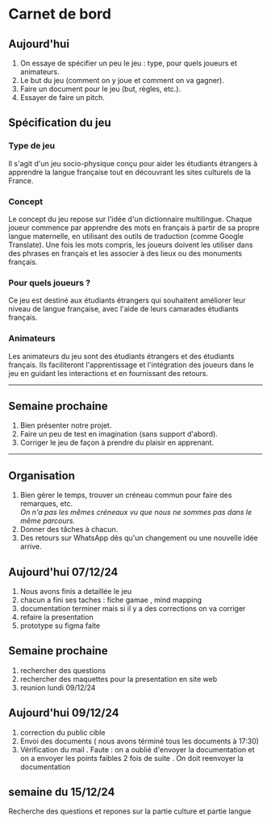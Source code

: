  # Carnet de bord

## Aujourd'hui

1. On essaye de spécifier un peu le jeu : type, pour quels joueurs et animateurs.
2. Le but du jeu (comment on y joue et comment on va gagner).
3. Faire un document pour le jeu (but, règles, etc.).
4. Essayer de faire un pitch.



## Spécification du jeu

### Type de jeu
Il s'agit d'un jeu socio-physique conçu pour aider les étudiants étrangers à apprendre la langue française tout en découvrant les sites culturels de la France.

### Concept
Le concept du jeu repose sur l'idée d'un dictionnaire multilingue. Chaque joueur commence par apprendre des mots en français à partir de sa propre langue maternelle, en utilisant des outils de traduction (comme Google Translate). Une fois les mots compris, les joueurs doivent les utiliser dans des phrases en français et les associer à des lieux ou des monuments français.

### Pour quels joueurs ?
Ce jeu est destiné aux étudiants étrangers qui souhaitent améliorer leur niveau de langue française, avec l'aide de leurs camarades étudiants français.

### Animateurs
Les animateurs du jeu sont des étudiants étrangers et des étudiants français. Ils faciliteront l'apprentissage et l'intégration des joueurs dans le jeu en guidant les interactions et en fournissant des retours.

---

## Semaine prochaine

1. Bien présenter notre projet.
2. Faire un peu de test en imagination (sans support d'abord).
3. Corriger le jeu de façon à prendre du plaisir en apprenant.

---

## Organisation

1. Bien gérer le temps, trouver un créneau commun pour faire des remarques, etc.  
   *On n'a pas les mêmes créneaux vu que nous ne sommes pas dans le même parcours.*
2. Donner des tâches à chacun.
3. Des retours sur WhatsApp dès qu'un changement ou une nouvelle idée arrive.


## Aujourd'hui  07/12/24

1. Nous avons finis a detaillée le jeu 
2. chacun a fini ses taches : fiche gamae , mind mapping
3. documentation terminer mais si il y a des corrections on va corriger
4. refaire la presentation
5. prototype su figma faite 

## Semaine prochaine

1. rechercher des questions
2. rechercher des maquettes pour la presentation en site web 
3. reunion lundi 09/12/24

## Aujourd'hui  09/12/24
1. correction du public cible 
2. Envoi des documents ( nous avons términé tous les documents à 17:30)
3. Vérification du mail . Faute : on a oublié d'envoyer la documentation et on a envoyer les points faibles 2 fois de suite . On doit reenvoyer la documentation

##  semaine du 15/12/24

Recherche des questions et repones sur la partie culture et partie langue








